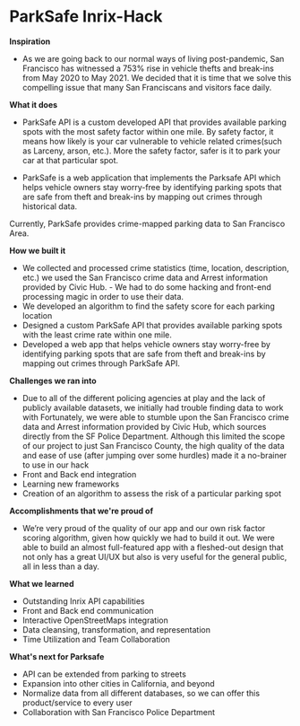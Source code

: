 # ParkSafe Inrix-Hack

**Inspiration**
- As we are going back to our normal ways of living post-pandemic, San Francisco has witnessed a 753% rise in vehicle thefts and break-ins from May 2020 to May 2021. We decided that it is time that we solve this compelling issue that many San Franciscans and visitors face daily.

**What it does**
- ParkSafe API is a custom developed API that provides available parking spots with the most safety factor within one mile. By safety factor, it means how likely is your car vulnerable to vehicle related crimes(such as Larceny, arson, etc.). More the safety factor, safer is it to park your car at that particular spot.

- ParkSafe is a web application that implements the Parksafe API which helps vehicle owners stay worry-free by identifying parking spots that are safe from theft and break-ins by mapping out crimes through historical data.

Currently, ParkSafe provides crime-mapped parking data to San Francisco Area.

**How we built it**
- We collected and processed crime statistics (time, location, description, etc.) we used the San Francisco crime data and Arrest information provided by Civic Hub. - We had to do some hacking and front-end processing magic in order to use their data.
- We developed an algorithm to find the safety score for each parking location
- Designed a custom ParkSafe API that provides available parking spots with the least crime rate within one mile.
- Developed a web app that helps vehicle owners stay worry-free by identifying parking spots that are safe from theft and break-ins by mapping out crimes through ParkSafe API.

**Challenges we ran into**
- Due to all of the different policing agencies at play and the lack of publicly available datasets, we initially had trouble finding data to work with
Fortunately, we were able to stumble upon the San Francisco crime data and Arrest information provided by Civic Hub, which sources directly from the SF Police Department. Although this limited the scope of our project to just San Francisco County, the high quality of the data and ease of use (after jumping over some hurdles) made it a no-brainer to use in our hack
- Front and Back end integration
- Learning new frameworks
- Creation of an algorithm to assess the risk of a particular parking spot

**Accomplishments that we're proud of**
- We’re very proud of the quality of our app and our own risk factor scoring algorithm, given how quickly we had to build it out. We were able to build an almost full-featured app with a fleshed-out design that not only has a great UI/UX but also is very useful for the general public, all in less than a day.

**What we learned**
- Outstanding Inrix API capabilities
- Front and Back end communication
- Interactive OpenStreetMaps integration
- Data cleansing, transformation, and representation
- Time Utilization and Team Collaboration

**What's next for Parksafe**
- API can be extended from parking to streets
- Expansion into other cities in California, and beyond
- Normalize data from all different databases, so we can offer this product/service to every user
- Collaboration with San Francisco Police Department

